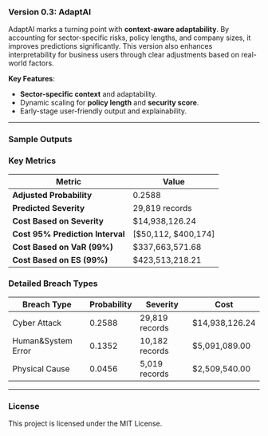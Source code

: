 ### **Version 0.3: AdaptAI**

AdaptAI marks a turning point with **context-aware adaptability**. By accounting for sector-specific risks, policy lengths, and company sizes, it improves predictions significantly. This version also enhances interpretability for business users through clear adjustments based on real-world factors.

**Key Features**:
- **Sector-specific context** and adaptability.
- Dynamic scaling for **policy length** and **security score**.
- Early-stage user-friendly output and explainability.

---


### **Sample Outputs**

### **Key Metrics**

| **Metric** | **Value** |
| ---------- | --------- |
| **Adjusted Probability** | 0.2588 |
| **Predicted Severity** | 29,819 records |
| **Cost Based on Severity** | $14,938,126.24 |
| **Cost 95% Prediction Interval** | [$50,112, $400,174]|
| **Cost Based on VaR (99%)** | $337,663,571.68 |
| **Cost Based on ES (99%)** | $423,513,218.21 |


### **Detailed Breach Types**

| **Breach Type** | **Probability** | **Severity** | **Cost** |
| --------------- | --------------- | ------------ | -------- |
| Cyber Attack | 0.2588 | 29,819 records | $14,938,126.24 |
| Human&System Error | 0.1352 | 10,182 records | $5,091,089.00 |
| Physical Cause | 0.0456 | 5,019 records | $2,509,540.00 |


---

### **License**
This project is licensed under the MIT License.
